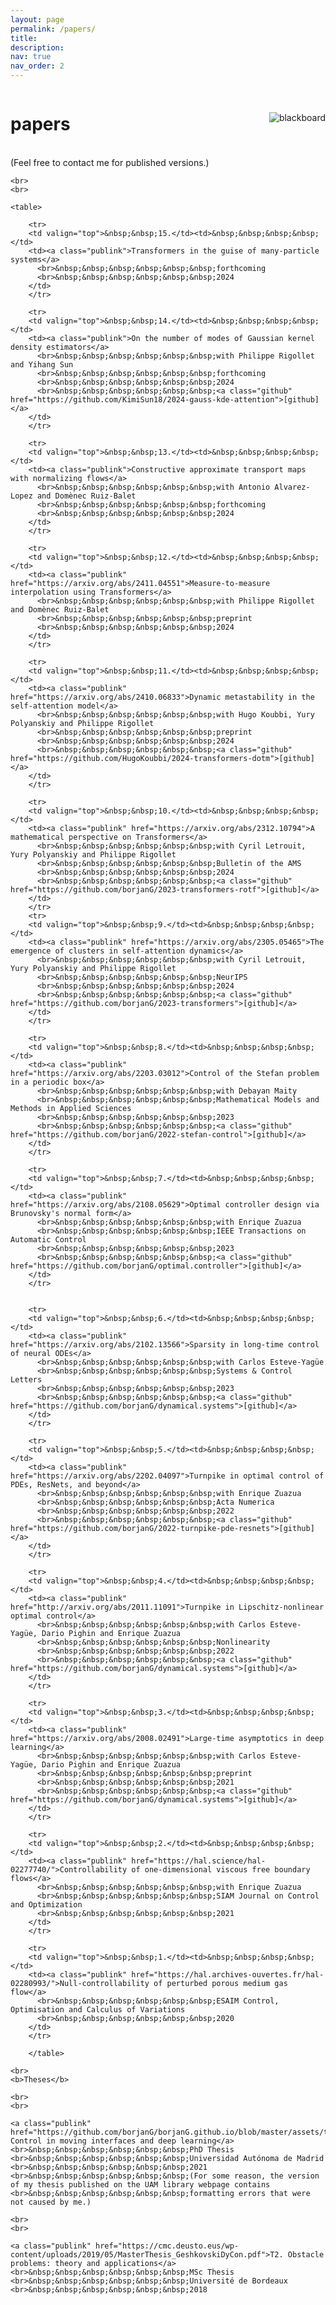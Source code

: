 ```yaml
---
layout: page
permalink: /papers/
title: 
description: 
nav: true
nav_order: 2
---
```


<div style="display: flex; align-items: center; justify-content: space-between;">
  <h1>papers</h1>
  <img src="/assets/img/blackboard.jpg" alt="blackboard" style="max-width: 250px; height: auto;">
</div>

<div>
    <br>
    (Feel free to contact me for published versions.)
    
    <br>
    <br>

    <table>

        <tr>
        <td valign="top">&nbsp;&nbsp;15.</td><td>&nbsp;&nbsp;&nbsp;&nbsp;</td>
        <td><a class="publink">Transformers in the guise of many-particle systems</a>
          <br>&nbsp;&nbsp;&nbsp;&nbsp;&nbsp;&nbsp;forthcoming
          <br>&nbsp;&nbsp;&nbsp;&nbsp;&nbsp;&nbsp;2024
        </td>
        </tr>

        <tr>
        <td valign="top">&nbsp;&nbsp;14.</td><td>&nbsp;&nbsp;&nbsp;&nbsp;</td>
        <td><a class="publink">On the number of modes of Gaussian kernel density estimators</a> 
          <br>&nbsp;&nbsp;&nbsp;&nbsp;&nbsp;&nbsp;with Philippe Rigollet and Yihang Sun
          <br>&nbsp;&nbsp;&nbsp;&nbsp;&nbsp;&nbsp;forthcoming
          <br>&nbsp;&nbsp;&nbsp;&nbsp;&nbsp;&nbsp;2024
          <br>&nbsp;&nbsp;&nbsp;&nbsp;&nbsp;&nbsp;<a class="github" href="https://github.com/KimiSun18/2024-gauss-kde-attention">[github]</a>
        </td>
        </tr>

        <tr>
        <td valign="top">&nbsp;&nbsp;13.</td><td>&nbsp;&nbsp;&nbsp;&nbsp;</td>
        <td><a class="publink">Constructive approximate transport maps with normalizing flows</a>
          <br>&nbsp;&nbsp;&nbsp;&nbsp;&nbsp;&nbsp;with Antonio Alvarez-Lopez and Domènec Ruiz-Balet
          <br>&nbsp;&nbsp;&nbsp;&nbsp;&nbsp;&nbsp;forthcoming
          <br>&nbsp;&nbsp;&nbsp;&nbsp;&nbsp;&nbsp;2024
        </td>
        </tr>

        <tr>
        <td valign="top">&nbsp;&nbsp;12.</td><td>&nbsp;&nbsp;&nbsp;&nbsp;</td>
        <td><a class="publink" href="https://arxiv.org/abs/2411.04551">Measure-to-measure interpolation using Transformers</a>
          <br>&nbsp;&nbsp;&nbsp;&nbsp;&nbsp;&nbsp;with Philippe Rigollet and Domènec Ruiz-Balet
          <br>&nbsp;&nbsp;&nbsp;&nbsp;&nbsp;&nbsp;preprint
          <br>&nbsp;&nbsp;&nbsp;&nbsp;&nbsp;&nbsp;2024
        </td>
        </tr>

        <tr>
        <td valign="top">&nbsp;&nbsp;11.</td><td>&nbsp;&nbsp;&nbsp;&nbsp;</td>
        <td><a class="publink" href="https://arxiv.org/abs/2410.06833">Dynamic metastability in the self-attention model</a> 
          <br>&nbsp;&nbsp;&nbsp;&nbsp;&nbsp;&nbsp;with Hugo Koubbi, Yury Polyanskiy and Philippe Rigollet
          <br>&nbsp;&nbsp;&nbsp;&nbsp;&nbsp;&nbsp;preprint
          <br>&nbsp;&nbsp;&nbsp;&nbsp;&nbsp;&nbsp;2024 
          <br>&nbsp;&nbsp;&nbsp;&nbsp;&nbsp;&nbsp;<a class="github" href="https://github.com/HugoKoubbi/2024-transformers-dotm">[github]</a> 
        </td>
        </tr>

        <tr>
        <td valign="top">&nbsp;&nbsp;10.</td><td>&nbsp;&nbsp;&nbsp;&nbsp;</td>
        <td><a class="publink" href="https://arxiv.org/abs/2312.10794">A mathematical perspective on Transformers</a> 
          <br>&nbsp;&nbsp;&nbsp;&nbsp;&nbsp;&nbsp;with Cyril Letrouit, Yury Polyanskiy and Philippe Rigollet
          <br>&nbsp;&nbsp;&nbsp;&nbsp;&nbsp;&nbsp;Bulletin of the AMS
          <br>&nbsp;&nbsp;&nbsp;&nbsp;&nbsp;&nbsp;2024 
          <br>&nbsp;&nbsp;&nbsp;&nbsp;&nbsp;&nbsp;<a class="github" href="https://github.com/borjanG/2023-transformers-rotf">[github]</a> 
        </td>
        </tr>
        <tr>
        <td valign="top">&nbsp;&nbsp;9.</td><td>&nbsp;&nbsp;&nbsp;&nbsp;</td>
        <td><a class="publink" href="https://arxiv.org/abs/2305.05465">The emergence of clusters in self-attention dynamics</a> 
          <br>&nbsp;&nbsp;&nbsp;&nbsp;&nbsp;&nbsp;with Cyril Letrouit, Yury Polyanskiy and Philippe Rigollet
          <br>&nbsp;&nbsp;&nbsp;&nbsp;&nbsp;&nbsp;NeurIPS
          <br>&nbsp;&nbsp;&nbsp;&nbsp;&nbsp;&nbsp;2024
          <br>&nbsp;&nbsp;&nbsp;&nbsp;&nbsp;&nbsp;<a class="github" href="https://github.com/borjanG/2023-transformers">[github]</a> 
        </td>
        </tr>

        <tr>
        <td valign="top">&nbsp;&nbsp;8.</td><td>&nbsp;&nbsp;&nbsp;&nbsp;</td>
        <td><a class="publink" href="https://arxiv.org/abs/2203.03012">Control of the Stefan problem in a periodic box</a> 
          <br>&nbsp;&nbsp;&nbsp;&nbsp;&nbsp;&nbsp;with Debayan Maity
          <br>&nbsp;&nbsp;&nbsp;&nbsp;&nbsp;&nbsp;Mathematical Models and Methods in Applied Sciences
          <br>&nbsp;&nbsp;&nbsp;&nbsp;&nbsp;&nbsp;2023 
          <br>&nbsp;&nbsp;&nbsp;&nbsp;&nbsp;&nbsp;<a class="github" href="https://github.com/borjanG/2022-stefan-control">[github]</a> 
        </td>
        </tr>

        <tr>
        <td valign="top">&nbsp;&nbsp;7.</td><td>&nbsp;&nbsp;&nbsp;&nbsp;</td>
        <td><a class="publink" href="https://arxiv.org/abs/2108.05629">Optimal controller design via Brunovsky's normal form</a> 
          <br>&nbsp;&nbsp;&nbsp;&nbsp;&nbsp;&nbsp;with Enrique Zuazua
          <br>&nbsp;&nbsp;&nbsp;&nbsp;&nbsp;&nbsp;IEEE Transactions on Automatic Control
          <br>&nbsp;&nbsp;&nbsp;&nbsp;&nbsp;&nbsp;2023
          <br>&nbsp;&nbsp;&nbsp;&nbsp;&nbsp;&nbsp;<a class="github" href="https://github.com/borjanG/optimal.controller">[github]</a> 
        </td>
        </tr>


        <tr>
        <td valign="top">&nbsp;&nbsp;6.</td><td>&nbsp;&nbsp;&nbsp;&nbsp;</td>
        <td><a class="publink" href="https://arxiv.org/abs/2102.13566">Sparsity in long-time control of neural ODEs</a> 
          <br>&nbsp;&nbsp;&nbsp;&nbsp;&nbsp;&nbsp;with Carlos Esteve-Yagüe
          <br>&nbsp;&nbsp;&nbsp;&nbsp;&nbsp;&nbsp;Systems & Control Letters
          <br>&nbsp;&nbsp;&nbsp;&nbsp;&nbsp;&nbsp;2023 
          <br>&nbsp;&nbsp;&nbsp;&nbsp;&nbsp;&nbsp;<a class="github" href="https://github.com/borjanG/dynamical.systems">[github]</a> 
        </td>
        </tr>

        <tr>
        <td valign="top">&nbsp;&nbsp;5.</td><td>&nbsp;&nbsp;&nbsp;&nbsp;</td>
        <td><a class="publink" href="https://arxiv.org/abs/2202.04097">Turnpike in optimal control of PDEs, ResNets, and beyond</a>
          <br>&nbsp;&nbsp;&nbsp;&nbsp;&nbsp;&nbsp;with Enrique Zuazua
          <br>&nbsp;&nbsp;&nbsp;&nbsp;&nbsp;&nbsp;Acta Numerica
          <br>&nbsp;&nbsp;&nbsp;&nbsp;&nbsp;&nbsp;2022
          <br>&nbsp;&nbsp;&nbsp;&nbsp;&nbsp;&nbsp;<a class="github" href="https://github.com/borjanG/2022-turnpike-pde-resnets">[github]</a> 
        </td>
        </tr>

        <tr>
        <td valign="top">&nbsp;&nbsp;4.</td><td>&nbsp;&nbsp;&nbsp;&nbsp;</td>
        <td><a class="publink" href="http://arxiv.org/abs/2011.11091">Turnpike in Lipschitz-nonlinear optimal control</a> 
          <br>&nbsp;&nbsp;&nbsp;&nbsp;&nbsp;&nbsp;with Carlos Esteve-Yagüe, Dario Pighin and Enrique Zuazua
          <br>&nbsp;&nbsp;&nbsp;&nbsp;&nbsp;&nbsp;Nonlinearity
          <br>&nbsp;&nbsp;&nbsp;&nbsp;&nbsp;&nbsp;2022
          <br>&nbsp;&nbsp;&nbsp;&nbsp;&nbsp;&nbsp;<a class="github" href="https://github.com/borjanG/dynamical.systems">[github]</a> 
        </td>
        </tr>

        <tr>
        <td valign="top">&nbsp;&nbsp;3.</td><td>&nbsp;&nbsp;&nbsp;&nbsp;</td>
        <td><a class="publink" href="https://arxiv.org/abs/2008.02491">Large-time asymptotics in deep learning</a>
          <br>&nbsp;&nbsp;&nbsp;&nbsp;&nbsp;&nbsp;with Carlos Esteve-Yagüe, Dario Pighin and Enrique Zuazua
          <br>&nbsp;&nbsp;&nbsp;&nbsp;&nbsp;&nbsp;preprint
          <br>&nbsp;&nbsp;&nbsp;&nbsp;&nbsp;&nbsp;2021 
          <br>&nbsp;&nbsp;&nbsp;&nbsp;&nbsp;&nbsp;<a class="github" href="https://github.com/borjanG/dynamical.systems">[github]</a> 
        </td>
        </tr>

        <tr>
        <td valign="top">&nbsp;&nbsp;2.</td><td>&nbsp;&nbsp;&nbsp;&nbsp;</td>
        <td><a class="publink" href="https://hal.science/hal-02277740/">Controllability of one-dimensional viscous free boundary flows</a> 
          <br>&nbsp;&nbsp;&nbsp;&nbsp;&nbsp;&nbsp;with Enrique Zuazua
          <br>&nbsp;&nbsp;&nbsp;&nbsp;&nbsp;&nbsp;SIAM Journal on Control and Optimization
          <br>&nbsp;&nbsp;&nbsp;&nbsp;&nbsp;&nbsp;2021
        </td>
        </tr>

        <tr>
        <td valign="top">&nbsp;&nbsp;1.</td><td>&nbsp;&nbsp;&nbsp;&nbsp;</td>
        <td><a class="publink" href="https://hal.archives-ouvertes.fr/hal-02280993/">Null-controllability of perturbed porous medium gas flow</a>
          <br>&nbsp;&nbsp;&nbsp;&nbsp;&nbsp;&nbsp;ESAIM Control, Optimisation and Calculus of Variations
          <br>&nbsp;&nbsp;&nbsp;&nbsp;&nbsp;&nbsp;2020
        </td>
        </tr>

        </table>
    
    <br>
    <b>Theses</b>
    
    <br>
    <br>

    <a class="publink" href="https://github.com/borjanG/borjanG.github.io/blob/master/assets/these.pdf">T1. Control in moving interfaces and deep learning</a>
    <br>&nbsp;&nbsp;&nbsp;&nbsp;&nbsp;&nbsp;PhD Thesis 
    <br>&nbsp;&nbsp;&nbsp;&nbsp;&nbsp;&nbsp;Universidad Autónoma de Madrid
    <br>&nbsp;&nbsp;&nbsp;&nbsp;&nbsp;&nbsp;2021
    <br>&nbsp;&nbsp;&nbsp;&nbsp;&nbsp;&nbsp;(For some reason, the version of my thesis published on the UAM library webpage contains 
    <br>&nbsp;&nbsp;&nbsp;&nbsp;&nbsp;&nbsp;formatting errors that were not caused by me.)
    
    <br>
    <br>

    <a class="publink" href="https://cmc.deusto.eus/wp-content/uploads/2019/05/MasterThesis_GeshkovskiDyCon.pdf">T2. Obstacle problems: theory and applications</a>
    <br>&nbsp;&nbsp;&nbsp;&nbsp;&nbsp;&nbsp;MSc Thesis 
    <br>&nbsp;&nbsp;&nbsp;&nbsp;&nbsp;&nbsp;Université de Bordeaux 
    <br>&nbsp;&nbsp;&nbsp;&nbsp;&nbsp;&nbsp;2018
    
</div>